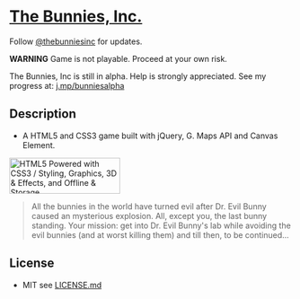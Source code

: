 # [The Bunnies, Inc. ](http://ambrosechua.github.com/thebunniesinc)

Follow [@thebunniesinc](http://twitter.com/thebunniesinc) for updates. 

**WARNING** Game is not playable. Proceed at your own risk. 

The Bunnies, Inc is still in alpha. Help is strongly appreciated. See my progress at: [j.mp/bunniesalpha](http://j.mp/bunniesalpha)

## Description
* A  HTML5 and CSS3 game built with jQuery, G. Maps API and Canvas Element. 

<a href="http://www.w3.org/html/logo/">
<img src="http://www.w3.org/html/logo/badge/html5-badge-h-css3-graphics-storage.png" width="197" height="64" alt="HTML5 Powered with CSS3 / Styling, Graphics, 3D &amp; Effects, and Offline &amp; Storage" title="HTML5 Powered with CSS3 / Styling, Graphics, 3D &amp; Effects, and Offline &amp; Storage">
</a>

> All the bunnies in the world have turned evil after Dr. Evil Bunny caused an mysterious explosion. All, except you, the last bunny standing. Your mission: get into Dr. Evil Bunny's lab while avoiding the evil bunnies (and at worst killing them) and till then, to be continued...
 
## License
* MIT see [LICENSE.md](https://github.com/ambrosechua/thebunniesinc/blob/master/LICENSE.md)
